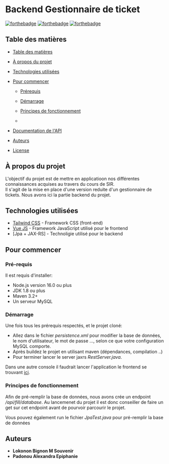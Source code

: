 # Backend Gestionnaire de ticket

[![forthebadge](http://forthebadge.com/images/badges/built-with-love.svg)](http://forthebadge.com) [![forthebadge](https://forthebadge.com/images/badges/made-with-java.svg)](https://forthebadge.com) [![forthebadge](https://forthebadge.com/images/badges/made-with-javascript.svg)](https://forthebadge.com)

<!-- Table des matières -->
## Table des matières

- [Table des matières](#table-des-matières)

- [À propos du projet](#à-propos-du-projet)

- [Technologies utilisées](#technologies-utilisées)

- [Pour commencer](#pour-commencer)

  - [Prérequis](#pré-requis)

  - [Démarrage](#démarrage)

  - [Principes de fonctionnement](#principes-de-fonctionnement)
  -   
- [Documentation de l'API](./APIDOC.md)

- [Auteurs](#auteurs)

- [License](#license)

## À propos du projet

L'objectif du projet est de mettre en applicatioon nos différentes connaissances acquises au travers du cours de SIR.  
Il s'agit de la mise en place d'une version reduite d'un gestionnaire de tickets. Nous avons ici la partie backend du projet.

## Technologies utilisées

* [Tailwind CSS](https://tailwindcss.com/) - Framework CSS (front-end)
* [Vue JS](https://vuejs.org/) - Framework JavaScript utilisé pour le frontend
* [Jpa + JAX-RS] - Technoligie utilisé pour le backend


## Pour commencer

### Pré-requis

Il est requis d'installer:

- Node.js version 16.0 ou plus
- JDK 1.8 ou plus
-  Maven 3.2+ 
- Un serveur MySQL

### Démarrage

Une fois tous les prérequis respectés, et le projet cloné:

- Allez dans le fichier *persistence.xml* pour modifier la base de données,  le nom d'utilisateur, le mot de passe ..., selon ce que votre configuration MySQL comporte.
- Après buildez le projet en utilisant maven (dépendances, compilation ..)
- Pour terminer lancer le server jaxrs *RestServer.java*.

Dans une autre console il faudrait lancer l'application le frontend se trouvant [ici](https://github.com/alexandrapadonou/frontEndSIR).

### Principes de fonctionnement

Afin de pré-remplir la base de données, nous avons crée un endpoint */api/fill/database*. Au lancemenet du projet il est donc conseiller de faire un get sur cet endpoint avant de pourvoir parcourir le projet.

Vous pouvez également run le fichier *JpaTest.java* pour pré-remplir la base de données


## Auteurs
* **Lokonon Bignon M Souvenir** 
* **Padonou Alexandra Epiphanie** 


